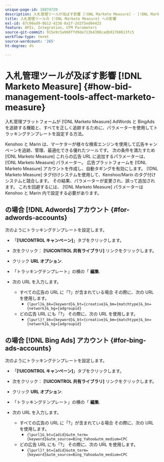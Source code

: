 ```yaml
---
unique-page-id: 18874720
description: 入札管理ツールが及ぼす影響 [!DNL Marketo Measure] - [!DNL Marketo Measure]
title: 入札管理ツールの [!DNL Marketo Measure] への影響
exl-id: 67c00ad9-8b12-4238-8a1f-2d2f5ed04423
feature: APIs, Integration, UTM Parameters
source-git-commit: 915e9c5a968ffd9de713b4308cadb91768613fc5
workflow-type: tm+mt
source-wordcount: '265'
ht-degree: 4%

---
```


# 入札管理ツールが及ぼす影響 [!DNL Marketo Measure] {#how-bid-management-tools-affect-marketo-measure}

入札管理プラットフォームが [!DNL Marketo Measure] AdWords と BingAds を追跡する機能と、すべてを正しく追跡するために、パラメーターを使用してトラッキングテンプレートを設定する方法。

Kenshoo と Marin は、マーケターが様々な検索エンジンを使用して広告キャンペーンを追跡、管理、最適化できる優れたツールです。 次の条件を満たすため [!DNL Marketo Measure] これらの広告 URL に追加するパラメーターは、 [!DNL Marketo Measure] パラメーター。 広告プラットフォームを [!DNL Marketo Measure] アカウントを作成し、自動タギングを有効にします。 [!DNL Marketo Measure] タグ付けシステムを使用して、Kenshoo/Marin のタグ付けシステムと競合します。 その結果、パラメーターが変更され、誤って追加されます。 これを回避するには、 [!DNL Marketo Measure] パラメーターは Kenshoo と Marin 内で設定する必要があります。

## の場合 [!DNL Adwords] アカウント {#for-adwords-accounts}

次のようにトラッキングテンプレートを設定します。

* 「**[!UICONTROL キャンペーン]**」タブをクリックします。
* 次をクリック： **[!UICONTROL 共有ライブラリ]** リンクをクリックします。
* クリック **URL オプション**.
* 「トラッキングテンプレート」の横の「 **編集**.
* 次の URL を入力します。

   * すべての広告の URL に「?」が含まれている場合 その際に、次の URL を使用します。
      * `{lpurl}&_bk={keyword}&_bt={creative}&_bm={matchtype}&_bn={network}&_bg={adgroupid}`
   * どの広告 URL にも「?」 その際に、次の URL を使用します。
      * `{lpurl}?_bk={keyword}&_bt={creative}&_bm={matchtype}&_bn={network}&_bg={adgroupid}`


## の場合 [!DNL Bing Ads] アカウント {#for-bing-ads-accounts}

次のようにトラッキングテンプレートを設定します。

* 「**[!UICONTROL キャンペーン]**」タブをクリックします。
* 次をクリック： **[!UICONTROL 共有ライブラリ]** リンクをクリックします。
* クリック **URL オプション**.
* 「トラッキングテンプレート」の横の「 **編集**.
* 次の URL を入力します。

   * すべての広告の URL に「?」が含まれている場合 その際に、次の URL を使用します。
      * `{lpurl}&_bt={adid}&utm_term={keyword}&utm_source=Bing_Yahoo&utm_medium=CPC`
   * どの広告 URL にも「?」 その際に、次の URL を使用します。
      * `{lpurl}?_bt={adid}&utm_term={keyword}&utm_source=Bing_Yahoo&utm_medium=CPC`
